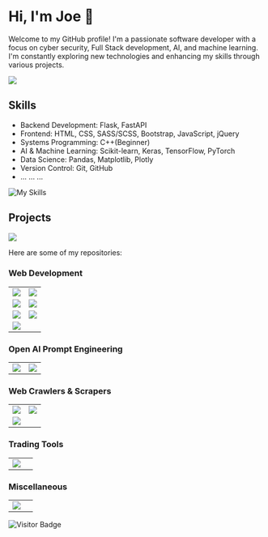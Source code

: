 # Hi, I'm Joe 👋
Welcome to my GitHub profile! I'm a passionate software developer with a focus on cyber security, Full Stack development, AI, and machine learning. I'm constantly exploring new technologies and enhancing my skills through various projects.

<img src="https://github-readme-stats.vercel.app/api/top-langs/?username=00-Python&theme=transparent" />   

## Skills

- Backend Development: Flask, FastAPI
- Frontend: HTML, CSS, SASS/SCSS, Bootstrap, JavaScript, jQuery
- Systems Programming: C++(Beginner)
- AI & Machine Learning: Scikit-learn, Keras, TensorFlow, PyTorch
- Data Science: Pandas, Matplotlib, Plotly
- Version Control: Git, GitHub
- ... ... ...
  
![My Skills](https://skillicons.dev/icons?i=py,cpp,bash,flask,fastapi,html,sass,css,bootstrap,javascript,jquery,linux,git,github,vscode)

## Projects

<img src="https://github-readme-stats.vercel.app/api?username=00-Python&show_icons=true&theme=transparent&hide=prs&count_private=true" /> 

Here are some of my repositories:

### Web Development

<table>
  <tr>
    <td><a href="https://github.com/00-Python/FastAPI-Role-and-Permissions"><img src="https://github-readme-stats.vercel.app/api/pin/?username=00-Python&repo=FastAPI-Role-and-Permissions&theme=dark" /></a></td>
    <td><a href="https://github.com/00-Python/Flask-Authentication"><img src="https://github-readme-stats.vercel.app/api/pin/?username=00-Python&repo=Flask-Authentication&theme=dark" /></a></td>
  </tr>
  <tr>
    <td><a href="https://github.com/00-Python/Flask-Analytics"><img src="https://github-readme-stats.vercel.app/api/pin/?username=00-Python&repo=Flask-Analytics&theme=dark" /></a></td>
    <td><a href="https://github.com/00-Python/Simple-Flask-API-with-Authentication"><img src="https://github-readme-stats.vercel.app/api/pin/?username=00-Python&repo=Simple-Flask-API-with-Authentication&theme=dark" /></a></td>
  </tr>
  <tr>
    <td><a href="https://github.com/00-Python/FastAPI-Camera-Api"><img src="https://github-readme-stats.vercel.app/api/pin/?username=00-Python&repo=FastAPI-Camera-Api&theme=dark" /></a></td>
    <td><a href="https://github.com/00-Python/LAN-IP-Camera-Webserver"><img src="https://github-readme-stats.vercel.app/api/pin/?username=00-Python&repo=LAN-IP-Camera-Webserver&theme=dark" /></a></td>
  </tr>
  <tr>
    <td><a href="https://github.com/00-Python/jQuery-3.7.1-Cheatsheet"><img src="https://github-readme-stats.vercel.app/api/pin/?username=00-Python&repo=jQuery-3.7.1-Cheatsheet&theme=dark" /></a></td>
    <td></td>
  </tr>
</table>

### Open AI Prompt Engineering

<table>
  <tr>
    <td><a href="https://github.com/00-Python/Ai-Debug"><img src="https://github-readme-stats.vercel.app/api/pin/?username=00-Python&repo=Ai-Debug&theme=dark" /></a></td>
    <td><a href="https://github.com/00-Python/AI-Email-Standardizer"><img src="https://github-readme-stats.vercel.app/api/pin/?username=00-Python&repo=AI-Email-Standardizer&theme=dark" /></a></td>
  </tr>
</table>

### Web Crawlers & Scrapers

<table>
  <tr>
    <td><a href="https://github.com/00-Python/Web-Crawler"><img src="https://github-readme-stats.vercel.app/api/pin/?username=00-Python&repo=Web-Crawler&theme=dark" /></a></td>
    <td><a href="https://github.com/00-Python/PDFDrive-API-unofficial"><img src="https://github-readme-stats.vercel.app/api/pin/?username=00-Python&repo=PDFDrive-API-unofficial&theme=dark" /></a></td>
  </tr>
  <tr>
    <td><a href="https://github.com/00-Python/Ryanair-Scraper"><img src="https://github-readme-stats.vercel.app/api/pin/?username=00-Python&repo=Ryanair-Scraper&theme=dark" /></a></td>
    <td></td>
  </tr>
</table>

### Trading Tools

<table>
  <tr>
    <td><a href="https://github.com/00-Python/Stock-Market-Analysis"><img src="https://github-readme-stats.vercel.app/api/pin/?username=00-Python&repo=Stock-Market-Analysis&theme=dark" /></a></td>
    <td></td>
  </tr>
</table>

### Miscellaneous

<table>
  <tr>
    <td><a href="https://github.com/00-Python/Bash-Backup-and-Encrypt"><img src="https://github-readme-stats.vercel.app/api/pin/?username=00-Python&repo=Bash-Backup-and-Encrypt&theme=dark" /></a></td>
    <td></td>
  </tr>
</table>

![Visitor Badge](https://visitor-badge.laobi.icu/badge?page_id=00-Python)
